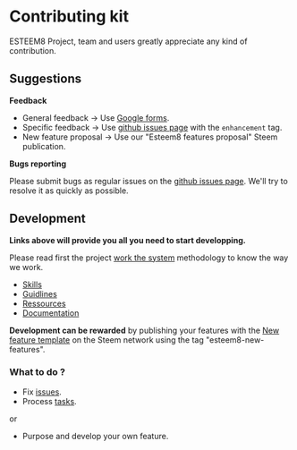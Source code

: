 # Contributing kit

ESTEEM8 Project, team and users greatly appreciate any kind of contribution.

## Suggestions

**Feedback**

* General feedback -> Use [Google forms](https://goo.gl/6a99QQ).
* Specific feedback -> Use [github issues page](https://github.com/esteem8app/esteem8app.github.io/issues) with the `enhancement` tag.
* New feature proposal -> Use our "Esteem8 features proposal" Steem publication.

**Bugs reporting**

Please submit bugs as regular issues on the [github issues page](https://github.com/esteem8app/esteem8app.github.io/issues). We'll try to resolve it as quickly as possible.

## Development

**Links above will provide you all you need to start developping.**

Please read first the project [work the system](https://github.com/esteem8app/esteem8app.github.io/blob/master/docs/Strategic-objective.md) methodology to know the way we work.

* [Skills](https://github.com/esteem8app/esteem8app.github.io/blob/master/docs/contributing-kit/skills.md)
* [Guidlines](https://github.com/esteem8app/esteem8app.github.io/blob/master/docs/contributing-kit/guidlines.md)
* [Ressources](https://github.com/esteem8app/esteem8app.github.io/blob/master/docs/contributing-kit/ressources.md)
* [Documentation](https://github.com/esteem8app/esteem8app.github.io/blob/master/docs/contributing-kit/Documentation.md)

**Development can be rewarded** by publishing your features with the [New feature template](https://github.com/esteem8app/esteem8app.github.io/blob/master/docs/contributing-kit/publications-template/new-feature.md) on the Steem network using the tag "esteem8-new-features".

### What to do ?

* Fix [issues](https://github.com/esteem8app/esteem8app.github.io/issues).
* Process [tasks](https://github.com/esteem8app/esteem8app.github.io/tree/master/docs/todo/task-list).

or

* Purpose and develop your own feature.
